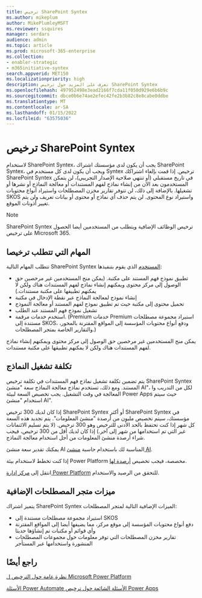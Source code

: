 ```yaml
---
title: ترخيص SharePoint Syntex
ms.author: mikeplum
author: MikePlumleyMSFT
ms.reviewer: ssquires
manager: serdars
audience: admin
ms.topic: article
ms.prod: microsoft-365-enterprise
ms.collection:
- enabler-strategic
- m365initiative-syntex
search.appverid: MET150
ms.localizationpriority: high
description: تعرف على المزيد حول ترخيص SharePoint Syntex
ms.openlocfilehash: 497952498e3ead2166f7cda11f050d929e6b6b9c
ms.sourcegitcommit: dbce0b6e74ae2efec42fe2b3b82c8e8cabe0ddbe
ms.translationtype: MT
ms.contentlocale: ar-SA
ms.lasthandoff: 01/15/2022
ms.locfileid: "63575036"
---
```

# <a name="licensing-for-sharepoint-syntex"></a>ترخيص SharePoint Syntex

لاستخدام SharePoint Syntex، يجب أن يكون لدى مؤسستك اشتراك SharePoint Syntex، ويجب أن يكون لدى كل مستخدم في Syntex ترخيص. إذا قمت بإلغاء اشتراكك SharePoint Syntex في تاريخ مستقبلي (أو تنتهي صلاحية الإصدار التجريبي)، لن يتمكن المستخدمون بعد الآن من إنشاء نماذج لفهم المستندات أو معالجة النماذج أو نشرها أو تشغيلها. بالإضافة إلى ذلك، لن تتوفر تقارير مخزن المصطلحات واستيراد أنواع محتويات SKOS واستيراد نوع المحتوى. لن يتم حذف أي نماذج أو محتوى أو بيانات تعريف ولن يتم تغيير أذونات الموقع.
 
> [!NOTE] 
> SharePoint Syntex ترخيص الوظائف الإضافية ويتطلب من المستخدمين أيضا الحصول على ترخيص Microsoft 365.
 
## <a name="tasks-requiring-a-license"></a>المهام التي تتطلب ترخيصا
 
تتطلب المهام التالية SharePoint Syntex [المستخدم](https://www.microsoft.com/microsoft-365/enterprise/sharepoint-syntex) الذي يقوم بتنفيذها:
 
- تطبيق نموذج فهم المستند على مكتبة. (يمكن منح المستخدمين غير مرخصين حق الوصول إلى مركز محتوى ويمكنهم إنشاء نماذج لفهم المستندات هناك ولكن لا يمكنهم تطبيقها على مكتبة مستندات.)
- إنشاء نموذج لمعالجة النماذج عبر نقطة الإدخال في مكتبة
- تحميل محتوى إلى مكتبة حيث تم تطبيق نموذج لفهم المستند أو معالجة النموذج
- تشغيل نموذج فهم المستند عند الطلب
- استخدم خدمات مرقمة. (Premium خدمات Premium استيراد مجموعة مصطلحات مستندة إلى SKOS، ودفع أنواع محتويات المؤسسة إلى المواقع المقترنة بالمحور، والتقارير الخاصة بمتجر المصطلحات.)

يمكن منح المستخدمين غير مرخصين حق الوصول إلى مركز محتوى ويمكنهم إنشاء نماذج لفهم المستندات هناك ولكن لا يمكنهم تطبيقها على مكتبة مستندات.
 
## <a name="cost-of-running-models"></a>تكلفة تشغيل النماذج
 
يتم تضمين تكلفة تشغيل نماذج فهم المستندات في تكلفة ترخيص SharePoint Syntex المستند. ومع ذلك، تستخدم نماذج معالجة النماذج سعة "منشئ AI"، لكل من التدريب وا المعالجة في وقت التشغيل. يجب تخصيص السعة لبيئة Power Apps حيث سيتم استخدام "منشئ AI".
 
إذا كان لديك 300 ترخيص SharePoint Syntex أو أكثر SharePoint Syntex في مؤسستك، سيتم تخصيص مليون من أرصدة "منشئ المعلومات". يتم تجديد هذه السعة كل شهر إذا كنت تحتفظ بالحد الأدنى للترخيص وهو 300 ترخيص. (لا يتم تسليم الائتمانات غير التي تم استخدامها من شهر إلى آخر.) إذا كان لديك أقل من 300 ترخيص، فيجب شراء أرصدة منشئ المعلومات من أجل استخدام معالجة النماذج.
 
يمكنك تقدير سعة منشئ AI المناسبة لك باستخدام حاسبة [منشئ AI](https://powerapps.microsoft.com/ai-builder-calculator).

إذا كنت تخطط لاستخدام بيئة Power Platform مخصصة، فيجب تخصيص [أرصدة لها](/power-platform/admin/capacity-add-on).

انتقل إلى [مركز إدارة Power Platform](https://admin.powerplatform.microsoft.com/resources/capacity) للتحقق من الرصيد والاستخدام.
  
## <a name="additional-term-store-features"></a>ميزات متجر المصطلحات الإضافية
 
يتميز اشتراك SharePoint Syntex الميزات الإضافية التالية لمتجر المصطلحات:
 
- استيراد مجموعة مصطلحات مستندة إلى SKOS
- دفع أنواع محتويات المؤسسة إلى موقع مركز، مما يضيفها أيضا إلى المواقع المقترنة وأي قوائم أو مكتبات تم إنشاؤها حديثا
- تقارير مخزن المصطلحات التي توفر معلومات حول مجموعات المصطلحات المنشورة واستخدامها عبر المستأجر


## <a name="see-also"></a>راجع أيضًا

[نظرة عامة حول الترخيص ل Microsoft Power Platform](/power-platform/admin/pricing-billing-skus)

[الأسئلة Power Automate الأسئلة الشائعة حول ترخيص Power Apps](/power-platform/admin/powerapps-flow-licensing-faq)
